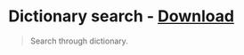 # Dictionary search - [Download](https://github.com/nikitavoloboev/small-workflows/blob/master/dictionary-search/Dictionary.alfredworkflow?raw=true)
> Search through dictionary. 

